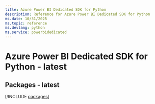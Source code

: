 ```yaml
---
title: Azure Power BI Dedicated SDK for Python
description: Reference for Azure Power BI Dedicated SDK for Python
ms.date: 10/31/2025
ms.topic: reference
ms.devlang: python
ms.service: powerbidedicated
---
```

# Azure Power BI Dedicated SDK for Python - latest
## Packages - latest
[!INCLUDE [packages](power-bi-dedicated-index.md)]